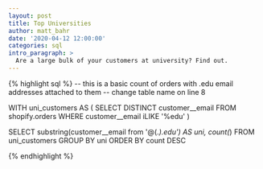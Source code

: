```yaml
---
layout: post
title: Top Universities
author: matt_bahr
date: '2020-04-12 12:00:00'
categories: sql
intro_paragraph: >
  Are a large bulk of your customers at university? Find out. 
---
```



{% highlight sql %}
-- this is a basic count of orders with .edu email addresses attached to them 
-- change table name on line 8

WITH uni_customers AS (
	SELECT DISTINCT 
		customer__email
	FROM
		shopify.orders 
	WHERE 
		customer__email iLIKE '%edu'
)

SELECT substring(customer__email from '@(.*)\.edu') AS uni, count(*)
FROM uni_customers
GROUP BY uni
ORDER BY count DESC


{% endhighlight %}